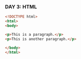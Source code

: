 ### DAY 3: HTML
```html
<!DOCTYPE html>
<html>
<body>

<p>This is a paragraph.</p>
<p>This is another paragraph.</p>

</body>
</html>
```
